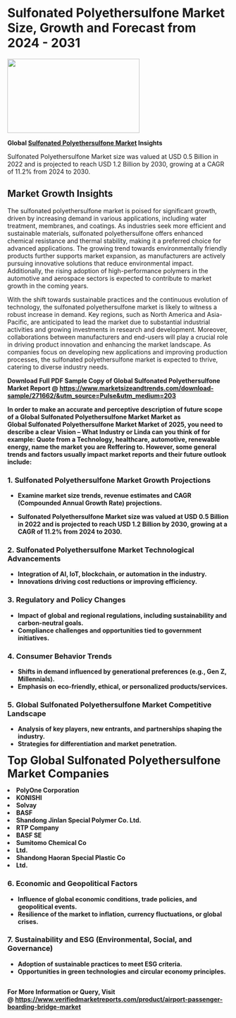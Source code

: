 <H1>Sulfonated Polyethersulfone Market Size, Growth and Forecast from 2024 - 2031</H1><img class="aligncenter size-medium wp-image-584254" src="https://thirdeyenews.in/wp-content/uploads/2024/09/Global-Market-Research-300x168.jpeg" alt="" width="300" height="168" /><p><strong>Global&nbsp;<a href="https://www.marketsizeandtrends.com/download-sample/271662/&amp;utm_source=Pulse&amp;utm_medium=203">Sulfonated Polyethersulfone Market</a> Insights</strong></p><p>Sulfonated Polyethersulfone Market size was valued at USD 0.5 Billion in 2022 and is projected to reach USD 1.2 Billion by 2030, growing at a CAGR of 11.2% from 2024 to 2030.</p><p><h2>Market Growth Insights</h2> <p>The sulfonated polyethersulfone market is poised for significant growth, driven by increasing demand in various applications, including water treatment, membranes, and coatings. As industries seek more efficient and sustainable materials, sulfonated polyethersulfone offers enhanced chemical resistance and thermal stability, making it a preferred choice for advanced applications. The growing trend towards environmentally friendly products further supports market expansion, as manufacturers are actively pursuing innovative solutions that reduce environmental impact. Additionally, the rising adoption of high-performance polymers in the automotive and aerospace sectors is expected to contribute to market growth in the coming years.</p> <p><strong></strong></p> <p>With the shift towards sustainable practices and the continuous evolution of technology, the sulfonated polyethersulfone market is likely to witness a robust increase in demand. Key regions, such as North America and Asia-Pacific, are anticipated to lead the market due to substantial industrial activities and growing investments in research and development. Moreover, collaborations between manufacturers and end-users will play a crucial role in driving product innovation and enhancing the market landscape. As companies focus on developing new applications and improving production processes, the sulfonated polyethersulfone market is expected to thrive, catering to diverse industry needs.</p> <p><strong></p><p><span class=""><strong>Download Full PDF Sample Copy of Global Sulfonated Polyethersulfone Market Report</strong> @ <a href="https://www.marketsizeandtrends.com/download-sample/271662/&amp;utm_source=Pulse&amp;utm_medium=203" target="_blank">https://www.marketsizeandtrends.com/download-sample/271662/&amp;utm_source=Pulse&amp;utm_medium=203</a></span></p><p>In order to make an accurate and perceptive description of future scope of a Global&nbsp;Sulfonated Polyethersulfone Market Market as Global&nbsp;Sulfonated Polyethersulfone Market Market of 2025, you need to describe a clear Vision &ndash; What Industry or Linda can you think of for example: Quote from a Technology, healthcare, automotive, renewable energy, name the market you are Reffering to. However, some general trends and factors usually impact market reports and their future outlook include:</p><h3>1.&nbsp;<strong>Sulfonated Polyethersulfone Market Growth Projections</strong></h3><ul><li>Examine market size trends, revenue estimates and CAGR (Compounded Annual Growth Rate) projections.</li><li><p>Sulfonated Polyethersulfone Market size was valued at USD 0.5 Billion in 2022 and is projected to reach USD 1.2 Billion by 2030, growing at a CAGR of 11.2% from 2024 to 2030.</p></li></ul><h3>2.&nbsp;<strong>Sulfonated Polyethersulfone Market Technological Advancements</strong></h3><ul><li>Integration of AI, IoT, blockchain, or automation in the industry.</li><li>Innovations driving cost reductions or improving efficiency.</li></ul><h3>3.&nbsp;<strong>Regulatory and Policy Changes</strong></h3><ul><li>Impact of global and regional regulations, including sustainability and carbon-neutral goals.</li><li>Compliance challenges and opportunities tied to government initiatives.</li></ul><h3>4.&nbsp;<strong>Consumer Behavior Trends</strong></h3><ul><li>Shifts in demand influenced by generational preferences (e.g., Gen Z, Millennials).</li><li>Emphasis on eco-friendly, ethical, or personalized products/services.</li></ul><h3>5.&nbsp;<strong>Global Sulfonated Polyethersulfone Market Competitive Landscape</strong></h3><ul><li>Analysis of key players, new entrants, and partnerships shaping the industry.</li><li>Strategies for differentiation and market penetration.</li></ul><p data-pm-slice="1 1 []"><span style="color: inherit; font-family: inherit; font-size: 25px;">Top Global Sulfonated Polyethersulfone Market Companies</span></p><div class="" data-test-id=""><p><li>PolyOne Corporation</li><li> KONISHI</li><li> Solvay</li><li> BASF</li><li> Shandong Jinlan Special Polymer Co. Ltd.</li><li> RTP Company</li><li> BASF SE</li><li> Sumitomo Chemical Co</li><li> Ltd.</li><li> Shandong Haoran Special Plastic Co</li><li> Ltd.</li></p></div><h3>6.&nbsp;<strong>Economic and Geopolitical Factors</strong></h3><ul><li>Influence of global economic conditions, trade policies, and geopolitical events.</li><li>Resilience of the market to inflation, currency fluctuations, or global crises.</li></ul><h3>7.&nbsp;<strong>Sustainability and ESG (Environmental, Social, and Governance)</strong></h3><ul><li>Adoption of sustainable practices to meet ESG criteria.</li><li>Opportunities in green technologies and circular economy principles.</li></ul><h2><strong style="font-size: 14px;">For More Information or Query, Visit @&nbsp;</strong><a style="background-color: #ffffff; font-size: 14px;" href="https://www.marketsizeandtrends.com/report/sulfonated-polyethersulfone-market/" target="_blank">https://www.verifiedmarketreports.com/product/airport-passenger-boarding-bridge-market</a></h2>
